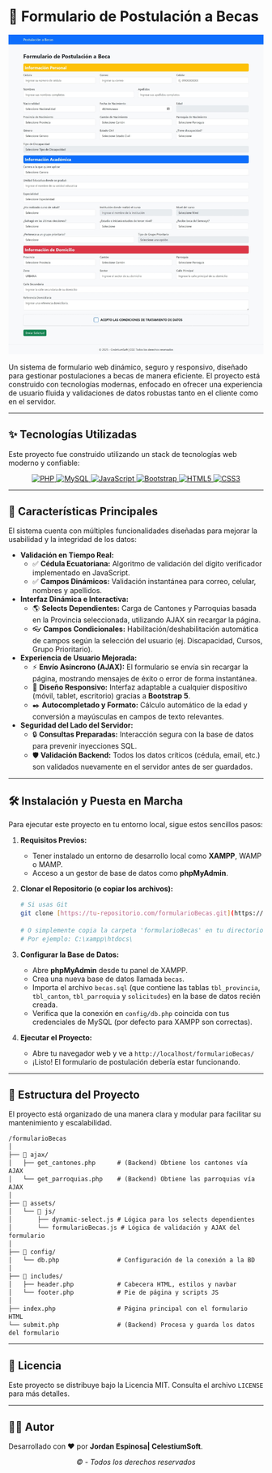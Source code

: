 # 📝 Formulario de Postulación a Becas

![Banner del Proyecto](formulario.jpeg)

Un sistema de formulario web dinámico, seguro y responsivo, diseñado para gestionar postulaciones a becas de manera eficiente. El proyecto está construido con tecnologías modernas, enfocado en ofrecer una experiencia de usuario fluida y validaciones de datos robustas tanto en el cliente como en el servidor.

---

## ✨ Tecnologías Utilizadas

Este proyecto fue construido utilizando un stack de tecnologías web moderno y confiable:

<p align="center">
  <a href="https://www.php.net/" target="_blank">
    <img src="https://img.shields.io/badge/PHP-777BB4?style=for-the-badge&logo=php&logoColor=white" alt="PHP"/>
  </a>
  <a href="https://www.mysql.com/" target="_blank">
    <img src="https://img.shields.io/badge/MySQL-4479A1?style=for-the-badge&logo=mysql&logoColor=white" alt="MySQL"/>
  </a>
  <a href="https://developer.mozilla.org/es/docs/Web/JavaScript" target="_blank">
    <img src="https://img.shields.io/badge/JavaScript-F7DF1E?style=for-the-badge&logo=javascript&logoColor=black" alt="JavaScript"/>
  </a>
  <a href="https://getbootstrap.com/" target="_blank">
    <img src="https://img.shields.io/badge/Bootstrap-7952B3?style=for-the-badge&logo=bootstrap&logoColor=white" alt="Bootstrap"/>
  </a>
  <a href="https://developer.mozilla.org/es/docs/Web/Guide/HTML/HTML5" target="_blank">
    <img src="https://img.shields.io/badge/HTML5-E34F26?style=for-the-badge&logo=html5&logoColor=white" alt="HTML5"/>
  </a>
  <a href="https://developer.mozilla.org/es/docs/Web/CSS" target="_blank">
    <img src="https://img.shields.io/badge/CSS3-1572B6?style=for-the-badge&logo=css3&logoColor=white" alt="CSS3"/>
  </a>
</p>

---

## 🚀 Características Principales

El sistema cuenta con múltiples funcionalidades diseñadas para mejorar la usabilidad y la integridad de los datos:

* **Validación en Tiempo Real:**
    * ✅ **Cédula Ecuatoriana:** Algoritmo de validación del dígito verificador implementado en JavaScript.
    * ✅ **Campos Dinámicos:** Validación instantánea para correo, celular, nombres y apellidos.
* **Interfaz Dinámica e Interactiva:**
    * 🌎 **Selects Dependientes:** Carga de Cantones y Parroquias basada en la Provincia seleccionada, utilizando AJAX sin recargar la página.
    * 👓 **Campos Condicionales:** Habilitación/deshabilitación automática de campos según la selección del usuario (ej. Discapacidad, Cursos, Grupo Prioritario).
* **Experiencia de Usuario Mejorada:**
    * ⚡ **Envío Asíncrono (AJAX):** El formulario se envía sin recargar la página, mostrando mensajes de éxito o error de forma instantánea.
    * 🎨 **Diseño Responsivo:** Interfaz adaptable a cualquier dispositivo (móvil, tablet, escritorio) gracias a **Bootstrap 5**.
    * ✒️ **Autocompletado y Formato:** Cálculo automático de la edad y conversión a mayúsculas en campos de texto relevantes.
* **Seguridad del Lado del Servidor:**
    * 🔒 **Consultas Preparadas:** Interacción segura con la base de datos para prevenir inyecciones SQL.
    * 🛡️ **Validación Backend:** Todos los datos críticos (cédula, email, etc.) son validados nuevamente en el servidor antes de ser guardados.

---

## 🛠️ Instalación y Puesta en Marcha

Para ejecutar este proyecto en tu entorno local, sigue estos sencillos pasos:

1.  **Requisitos Previos:**
    * Tener instalado un entorno de desarrollo local como **XAMPP**, WAMP o MAMP.
    * Acceso a un gestor de base de datos como **phpMyAdmin**.

2.  **Clonar el Repositorio (o copiar los archivos):**
    ```bash
    # Si usas Git
    git clone [https://tu-repositorio.com/formularioBecas.git](https://tu-repositorio.com/formularioBecas.git)
    
    # O simplemente copia la carpeta 'formularioBecas' en tu directorio htdocs
    # Por ejemplo: C:\xampp\htdocs\
    ```

3.  **Configurar la Base de Datos:**
    * Abre **phpMyAdmin** desde tu panel de XAMPP.
    * Crea una nueva base de datos llamada `becas`.
    * Importa el archivo `becas.sql` (que contiene las tablas `tbl_provincia`, `tbl_canton`, `tbl_parroquia` y `solicitudes`) en la base de datos recién creada.
    * Verifica que la conexión en `config/db.php` coincida con tus credenciales de MySQL (por defecto para XAMPP son correctas).

4.  **Ejecutar el Proyecto:**
    * Abre tu navegador web y ve a `http://localhost/formularioBecas/`
    * ¡Listo! El formulario de postulación debería estar funcionando.

---

## 📂 Estructura del Proyecto

El proyecto está organizado de una manera clara y modular para facilitar su mantenimiento y escalabilidad.

```
/formularioBecas
│
├── 📂 ajax/
│   ├── get_cantones.php      # (Backend) Obtiene los cantones vía AJAX
│   └── get_parroquias.php    # (Backend) Obtiene las parroquias vía AJAX
│
├── 📂 assets/
│   └── 📂 js/
│       ├── dynamic-select.js # Lógica para los selects dependientes
│       └── formularioBecas.js # Lógica de validación y AJAX del formulario
│
├── 📂 config/
│   └── db.php                # Configuración de la conexión a la BD
│
├── 📂 includes/
│   ├── header.php            # Cabecera HTML, estilos y navbar
│   └── footer.php            # Pie de página y scripts JS
│
├── index.php                 # Página principal con el formulario HTML
└── submit.php                # (Backend) Procesa y guarda los datos del formulario

```

---

## 📄 Licencia

Este proyecto se distribuye bajo la Licencia MIT. Consulta el archivo `LICENSE` para más detalles.

---

## 👨‍💻 Autor

Desarrollado con ❤️ por **Jordan Espinosa| CelestiumSoft**.

<p align="center">
  <em>&copy; <?php echo date("Y"); ?> - Todos los derechos reservados</em>
</p>